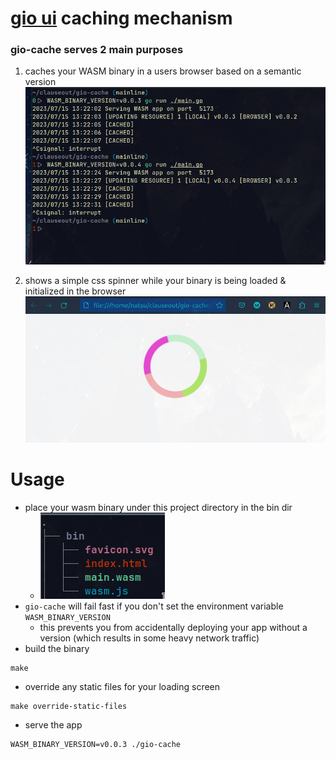 # [gio ui](https://gioui.org/) caching mechanism

### gio-cache serves 2 main purposes

1. caches your WASM binary in a users browser based on a semantic version
![gio cache running example](./.rsrc/gio-cache.png)

2. shows a simple css spinner while your binary is being loaded & initialized in the browser
![simple css spinner](./.rsrc/simple_css_spinner.gif)

# Usage
- place your wasm binary under this project directory in the bin dir
    - ![bin dir structure](./.rsrc/bin_dir_structure.png)
- `gio-cache` will fail fast if you don't set the environment variable `WASM_BINARY_VERSION`
    - this prevents you from accidentally deploying your app without a version (which results in some heavy network traffic)
- build the binary
```
make
```
- override any static files for your loading screen
```
make override-static-files
```
- serve the app
```
WASM_BINARY_VERSION=v0.0.3 ./gio-cache
```
